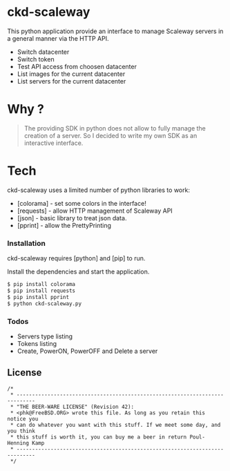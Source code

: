 # ckd-scaleway

This python application provide an interface to manage Scaleway servers in a general manner via the HTTP API.

  - Switch datacenter
  - Switch token
  - Test API access from choosen datacenter
  - List images for the current datacenter
  - List servers for the current datacenter


# Why ?

> The providing SDK in python does not allow to fully
> manage the creation of a server. So I decided to write
> my own SDK as an interactive interface.

# Tech

ckd-scaleway uses a limited number of python libraries to work:

* [colorama] - set some colors in the interface!
* [requests] - allow HTTP management of Scaleway API
* [json] - basic library to treat json data.
* [pprint] - allow the PrettyPrinting

### Installation

ckd-scaleway requires [python] and [pip] to run.

Install the dependencies and start the application.

```sh
$ pip install colorama
$ pip install requests
$ pip install pprint
$ python ckd-scaleway.py
```


### Todos

 - Servers type listing
 - Tokens listing
 - Create, PowerON, PowerOFF and Delete a server


License
----

```
/*
 * ----------------------------------------------------------------------------
 * "THE BEER-WARE LICENSE" (Revision 42):
 * <phk@FreeBSD.ORG> wrote this file. As long as you retain this notice you
 * can do whatever you want with this stuff. If we meet some day, and you think
 * this stuff is worth it, you can buy me a beer in return Poul-Henning Kamp
 * ----------------------------------------------------------------------------
 */
 ```

